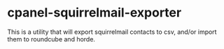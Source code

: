 # cpanel-squirrelmail-exporter
This is a utility that will export squirrelmail contacts to csv, and/or import them to roundcube and horde.

